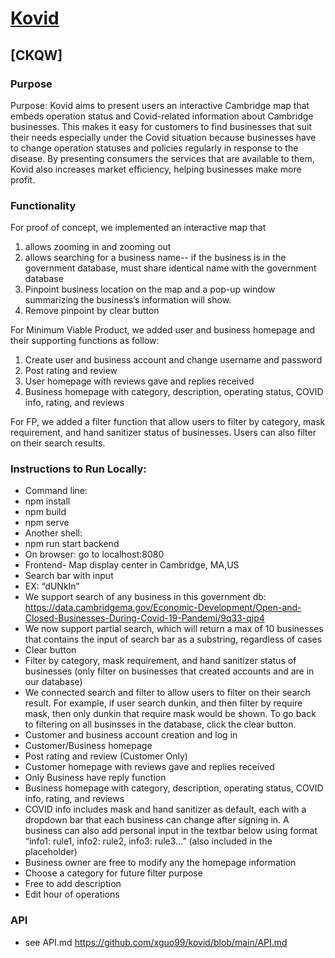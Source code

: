 
# [Kovid](https://kovid-ckqw.herokuapp.com/ )
## [CKQW]
### Purpose
Purpose: Kovid aims to present users an interactive Cambridge map that embeds operation status and Covid-related information about Cambridge businesses. This makes it easy for customers to find businesses that suit their needs especially under the Covid situation because businesses have to change operation statuses and policies regularly in response to the disease. By presenting consumers the services that are available to them, Kovid also increases market efficiency, helping businesses make more profit.  
 

### Functionality

For proof of concept, we implemented an interactive map that 
1) allows zooming in and zooming out
2) allows searching for a business name-- if the business is in the government database, must   share identical name with the government database
3) Pinpoint business location on the map and a pop-up window summarizing the business’s information will show.
4) Remove pinpoint by clear button

For Minimum Viable Product, we added user and business homepage and their supporting functions as follow:
1) Create user and business account and change username and password
2) Post rating and review
3) User homepage with reviews gave and replies received
4) Business homepage with category, description, operating status, COVID info, rating, and reviews

For FP, we added a filter function that allow users to filter by category, mask requirement, and hand sanitizer status of businesses. Users can also filter on their search results.



### Instructions to Run Locally:
* Command line: 
* npm install
* npm build
* npm serve
* Another shell: 
* npm run start backend
* On browser: go to localhost:8080
* Frontend- Map display center in Cambridge, MA,US
* Search bar with input
* EX: “dUNkIn”
* We support search of any business in this government db: https://data.cambridgema.gov/Economic-Development/Open-and-Closed-Businesses-During-Covid-19-Pandemi/9q33-qjp4
* We now support partial search, which will return a max of 10 businesses that contains the input of search bar as a substring, regardless of cases
* Clear button
* Filter by category, mask requirement, and hand sanitizer status of businesses (only filter on businesses that created accounts and are in our database)
* We connected search and filter to allow users to filter on their search result. For example, if user search dunkin, and then filter by require mask, then only dunkin that require mask would be shown. To go back to filtering on all businsses in the database, click the clear button.
* Customer and business account creation and log in
* Customer/Business homepage
* Post rating and review (Customer Only)
* Customer homepage with reviews gave and replies received 
* Only Business have reply function
* Business homepage with category, description, operating status, COVID info, rating, and reviews
* COVID info includes mask and hand sanitizer as default, each with a dropdown bar that each business can change after signing in. A business can also add personal input in the textbar below using format “info1: rule1, info2: rule2, info3: rule3…” (also included in the placeholder)
* Business owner are free to modify any the homepage information
* Choose a category for future filter purpose
* Free to add description
* Edit hour of operations

### API
* see API.md https://github.com/xguo99/kovid/blob/main/API.md
